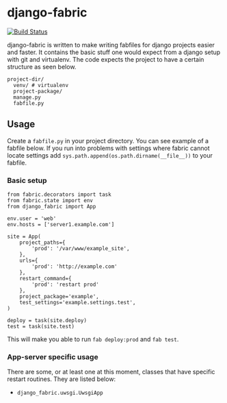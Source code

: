 # django-fabric
[![Build Status](https://travis-ci.org/mocco/django-fabric.svg?branch=master)](https://travis-ci.org/mocco/django-fabric)

django-fabric is written to make writing fabfiles for django projects easier and faster.
It contains the basic stuff one would expect from a django setup with git and virtualenv. The code
expects the project to have a certain structure as seen below.

    project-dir/
      venv/ # virtualenv
      project-package/
      manage.py
      fabfile.py

## Usage

Create a `fabfile.py` in your project directory. You can see example of a fabfile below. If you
run into problems with settings where fabric cannot locate settings add
`sys.path.append(os.path.dirname(__file__))` to your fabfile.

### Basic setup

    from fabric.decorators import task
    from fabric.state import env
    from django_fabric import App

    env.user = 'web'
    env.hosts = ['server1.example.com']

    site = App(
        project_paths={
            'prod': '/var/www/example_site',
        },
        urls={
            'prod': 'http://example.com'
        },
        restart_command={
            'prod': 'restart prod'
        },
        project_package='example',
        test_settings='example.settings.test',
    )

    deploy = task(site.deploy)
    test = task(site.test)

This will make you able to run `fab deploy:prod` and `fab test`.

### App-server specific usage
There are some, or at least one at this moment, classes that have specific restart routines. They
are listed below:

* `django_fabric.uwsgi.UwsgiApp`

